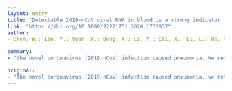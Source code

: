 ```yaml
---
layout: entry
title: "Detectable 2019-nCoV viral RNA in blood is a strong indicator for the further clinical severity"
link: "https://doi.org/10.1080/22221751.2020.1732837"
author:
- Chen, W.; Lan, Y.; Yuan, X.; Deng, X.; Li, Y.; Cai, X.; Li, L.; He, R.; Tan, Y.; Gao, M.; Tang, G.; Zhao, L.; Wang, J.; Fan, Q.; Wen, C.; Tong, Y.; Tang, Y.; Hu, F.; Li, F.; Tang, X.

summary:
- "the novel coronavirus (2019-nCoV) infection caused pneumonia. We retrospectively analyzed the virus presence in the pharyngeal swab and blood. All of the 6 patients with detectable viral RNA in the blood cohort progressed to severe symptom stage. 8 of the 11 patients with the virus-positive was in severe clinical stage, suggesting that the virus might replicate in the digestive tract. The presence of virus RNA was confirmed in extra-pulmonary sites."

original:
- "The novel coronavirus (2019-nCoV) infection caused pneumonia. we retrospectively analyzed the virus presence in the pharyngeal swab, blood, and the anal swab detected by real-time PCR in the clinical lab. Unexpectedly, the 2109-nCoV RNA was readily detected in the blood (6 of 57 patients) and the anal swabs (11 of 28 patients). Importantly, all of the 6 patients with detectable viral RNA in the blood cohort progressed to severe symptom stage, indicating a strong correlation of serum viral RNA with the disease severity (p-value = 0.0001). Meanwhile, 8 of the 11 patients with annal swab virus-positive was in severe clinical stage. However, the concentration of viral RNA in the anal swab (Ct value = 24 + 39) was higher than in the blood (Ct value = 34 + 39) from patient 2, suggesting that the virus might replicate in the digestive tract. Altogether, our results confirmed the presence of virus RNA in extra-pulmonary sites."
---
```


